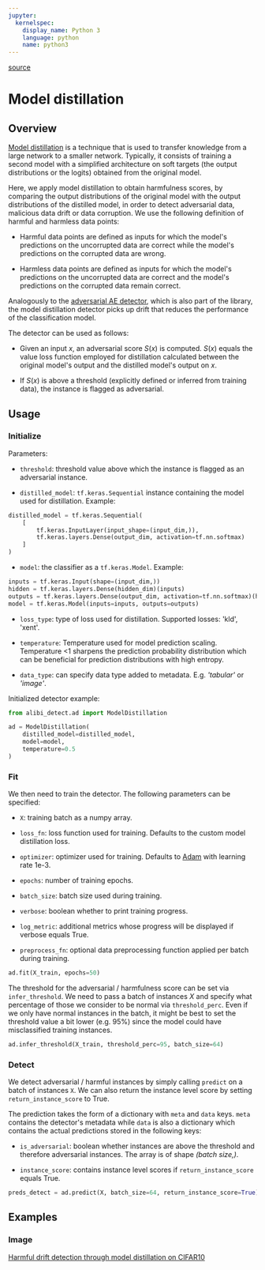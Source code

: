 ```yaml
---
jupyter:
  kernelspec:
    display_name: Python 3
    language: python
    name: python3
---
```


[source](../../api/alibi_detect.ad.model_distillation.rst)

# Model distillation

## Overview

[Model distillation](https://arxiv.org/abs/1503.02531) is a technique that is used to transfer knowledge from a large network to a smaller network. Typically, it consists of training a second model with a simplified architecture on soft targets (the output distributions or the logits) obtained from the original model. 

Here, we apply model distillation to obtain harmfulness scores, by comparing the output distributions of the original model with the output distributions 
of the distilled model, in order to detect adversarial data, malicious data drift or data corruption.
We use the following definition of harmful and harmless data points:

* Harmful data points are defined as inputs for which the model's predictions on the uncorrupted data are correct while the model's predictions on the corrupted data are wrong.

* Harmless data points are defined as inputs for which the model's predictions on the uncorrupted data are correct and the model's predictions on the corrupted data remain correct.

Analogously to the [adversarial AE detector](https://arxiv.org/abs/2002.09364), which is also part of the library, the model distillation detector picks up drift that reduces the performance of the classification model. 

The detector can be used as follows:

* Given an input $x,$ an adversarial score $S(x)$ is computed. $S(x)$ equals the value loss function employed for distillation calculated between the original model's output and the distilled model's output on $x$.

* If $S(x)$ is above a threshold (explicitly defined or inferred from training data), the instance is flagged as adversarial.

## Usage

### Initialize

Parameters:

* `threshold`: threshold value above which the instance is flagged as an adversarial instance.

* `distilled_model`: `tf.keras.Sequential` instance containing the model used for distillation. Example:

```python
distilled_model = tf.keras.Sequential(
    [
        tf.keras.InputLayer(input_shape=(input_dim,)),
        tf.keras.layers.Dense(output_dim, activation=tf.nn.softmax)
    ]
)
```

* `model`: the classifier as a `tf.keras.Model`. Example:

```python
inputs = tf.keras.Input(shape=(input_dim,))
hidden = tf.keras.layers.Dense(hidden_dim)(inputs)
outputs = tf.keras.layers.Dense(output_dim, activation=tf.nn.softmax)(hidden)
model = tf.keras.Model(inputs=inputs, outputs=outputs)
```

* `loss_type`: type of loss used for distillation. Supported losses: 'kld', 'xent'.

* `temperature`: Temperature used for model prediction scaling. Temperature <1 sharpens the prediction probability distribution which can be beneficial for prediction distributions with high entropy.

* `data_type`: can specify data type added to metadata. E.g. *'tabular'* or *'image'*.

Initialized detector example:

```python
from alibi_detect.ad import ModelDistillation

ad = ModelDistillation(
    distilled_model=distilled_model,
    model=model,
    temperature=0.5
)
```

### Fit

We then need to train the detector. The following parameters can be specified:

* `X`: training batch as a numpy array.

* `loss_fn`: loss function used for training. Defaults to the custom model distillation loss.

* `optimizer`: optimizer used for training. Defaults to [Adam](https://arxiv.org/abs/1412.6980) with learning rate 1e-3.

* `epochs`: number of training epochs.

* `batch_size`: batch size used during training.

* `verbose`: boolean whether to print training progress.

* `log_metric`: additional metrics whose progress will be displayed if verbose equals True.

* `preprocess_fn`: optional data preprocessing function applied per batch during training.


```python
ad.fit(X_train, epochs=50)
```

The threshold for the adversarial / harmfulness score can be set via ```infer_threshold```. We need to pass a batch of instances $X$ and specify what percentage of those we consider to be normal via `threshold_perc`. Even if we only have normal instances in the batch, it might be best to set the threshold value a bit lower (e.g. $95$%) since  the model could have misclassified training instances.

```python
ad.infer_threshold(X_train, threshold_perc=95, batch_size=64)
```

### Detect

We detect adversarial / harmful instances by simply calling `predict` on a batch of instances `X`. We can also return the instance level score by setting `return_instance_score` to True.

The prediction takes the form of a dictionary with `meta` and `data` keys. `meta` contains the detector's metadata while `data` is also a dictionary which contains the actual predictions stored in the following keys:

* `is_adversarial`: boolean whether instances are above the threshold and therefore adversarial instances. The array is of shape *(batch size,)*.

* `instance_score`: contains instance level scores if `return_instance_score` equals True.


```python
preds_detect = ad.predict(X, batch_size=64, return_instance_score=True)
```

## Examples

### Image

[Harmful drift detection through model distillation on CIFAR10](../../examples/cd_distillation_cifar10.ipynb)

